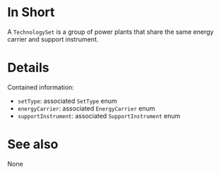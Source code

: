 # In Short

A `TechnologySet` is a group of power plants that share the same energy carrier and support instrument.

# Details

Contained information:

* `setType`: associated `SetType` enum
* `energyCarrier`: associated `EnergyCarrier` enum
* `supportInstrument`: associated `SupportInstrument` enum

# See also

None